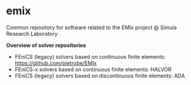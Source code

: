 # emix
Common repository for software related to the EMIx project @ Simula Research Laboratory 

**Overview of solver repositories**
* FEniCS (legacy) solvers based on continuous finite elements: https://github.com/pietrobe/EMIx
* FEniCS-x solvers based on continuous finite elements: HALVOR
* FEniCS (legacy) solvers based on discontinuous finite elements: ADA
